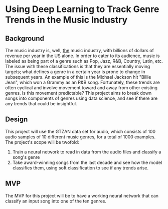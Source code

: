 # Using Deep Learning to Track Genre Trends in the Music Industry
## Background

The music industry is, well, <ins>the</ins> music industry, with billions of dollars of revenue per year in the US alone. In order to cater to its audience, music is labeled as being part of a genre such as Pop, Jazz, R&B, Country, Latin, etc. The issue with these classifications is that they are essentially moving targets; what defines a genre in a certain year is prone to change in subsequent years. An example of this is the Michael Jackson hit "Billie Jean", which won a Grammy as an R&B song. Fortunately, these trends are often cyclical and involve movement toward and away from other existing genres. Is this movement predictable? This project aims to break down songs into components of genres using data science, and see if there are any trends that could be insightful.

## Design

This project will use the GTZAN data set for audio, which consists of 100 audio samples of 10 different music genres, for a total of 1000 examples. The project's scope will be twofold:
1. Train a neural network to read in data from the audio files and classify a song's genre
2. Take award-winning songs from the last decade and see how the model classifies them, using soft classification to see if any trends arise.

## MVP
The MVP for this project will be to have a working neural network that can classify an input song into one of the ten genres.
